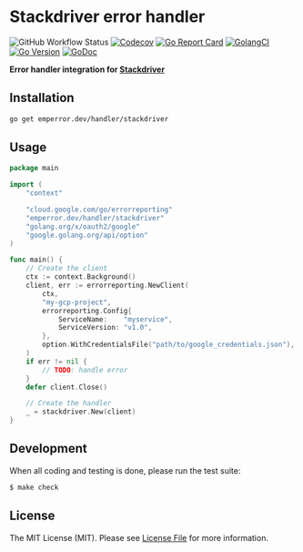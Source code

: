 # Stackdriver error handler

![GitHub Workflow Status](https://img.shields.io/github/workflow/status/emperror/handler-stackdriver/CI?style=flat-square)
[![Codecov](https://img.shields.io/codecov/c/github/emperror/handler-stackdriver?style=flat-square)](https://codecov.io/gh/emperror/handler-stackdriver)
[![Go Report Card](https://goreportcard.com/badge/emperror.dev/handler/stackdriver?style=flat-square)](https://goreportcard.com/report/emperror.dev/handler/stackdriver)
[![GolangCI](https://golangci.com/badges/github.com/emperror/handler-stackdriver.svg)](https://golangci.com/r/github.com/emperror/handler-stackdriver)
[![Go Version](https://img.shields.io/badge/go%20version-%3E=1.12-61CFDD.svg?style=flat-square)](https://github.com/emperror/errors)
[![GoDoc](http://img.shields.io/badge/godoc-reference-5272B4.svg?style=flat-square)](https://pkg.go.dev/emperror.dev/handler/stackdriver)

**Error handler integration for [Stackdriver](https://cloud.google.com/stackdriver/)**


## Installation

```bash
go get emperror.dev/handler/stackdriver
```


## Usage

```go
package main

import (
	"context"

	"cloud.google.com/go/errorreporting"
	"emperror.dev/handler/stackdriver"
	"golang.org/x/oauth2/google"
	"google.golang.org/api/option"
)

func main() {
	// Create the client
	ctx := context.Background()
	client, err := errorreporting.NewClient(
		ctx,
		"my-gcp-project",
		errorreporting.Config{
			ServiceName:    "myservice",
			ServiceVersion: "v1.0",
		},
		option.WithCredentialsFile("path/to/google_credentials.json"),
	)
	if err != nil {
		// TODO: handle error
	}
	defer client.Close()

	// Create the handler
	_ = stackdriver.New(client)
}
```


## Development

When all coding and testing is done, please run the test suite:

```bash
$ make check
```


## License

The MIT License (MIT). Please see [License File](LICENSE) for more information.
